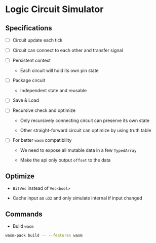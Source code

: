 # Logic Circuit Simulator

## Specifications

- [ ] Circuit update each tick

- [ ] Circuit can connect to each other and transfer signal

- [ ] Persistent context

    + Each circuit will hold its own pin state

- [ ] Package circuit

    + Independent state and reusable

- [ ] Save & Load

- [ ] Recursive check and optimize

    + Only recursively connecting circuit can preserve its own state

    + Other straight-forward circuit can optimize by using truth table

- [ ] For better `wasm` compatibility 

    + We need to expose all mutable data in a few `TypedArray`

    + Make the api only output `offset` to the data


## Optimize

- `BitVec` instead of `Vec<bool>`

- Cache input as `u32` and only simulate internal if input changed

## Commands

- Build `wasm`

```sh
wasm-pack build -- --features wasm
```
